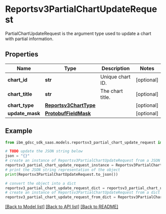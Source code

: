 # Reportsv3PartialChartUpdateRequest

PartialChartUpdateRequest is the argument type used to update a chart  with partial information.

## Properties

Name | Type | Description | Notes
------------ | ------------- | ------------- | -------------
**chart_id** | **str** | Unique chart ID. | [optional] 
**chart_title** | **str** | The chart title. | [optional] 
**chart_type** | [**Reportsv3ChartType**](Reportsv3ChartType.md) |  | [optional] 
**update_mask** | [**ProtobufFieldMask**](ProtobufFieldMask.md) |  | [optional] 

## Example

```python
from ibm_gdsc_sdk_saas.models.reportsv3_partial_chart_update_request import Reportsv3PartialChartUpdateRequest

# TODO update the JSON string below
json = "{}"
# create an instance of Reportsv3PartialChartUpdateRequest from a JSON string
reportsv3_partial_chart_update_request_instance = Reportsv3PartialChartUpdateRequest.from_json(json)
# print the JSON string representation of the object
print(Reportsv3PartialChartUpdateRequest.to_json())

# convert the object into a dict
reportsv3_partial_chart_update_request_dict = reportsv3_partial_chart_update_request_instance.to_dict()
# create an instance of Reportsv3PartialChartUpdateRequest from a dict
reportsv3_partial_chart_update_request_from_dict = Reportsv3PartialChartUpdateRequest.from_dict(reportsv3_partial_chart_update_request_dict)
```
[[Back to Model list]](../README.md#documentation-for-models) [[Back to API list]](../README.md#documentation-for-api-endpoints) [[Back to README]](../README.md)


